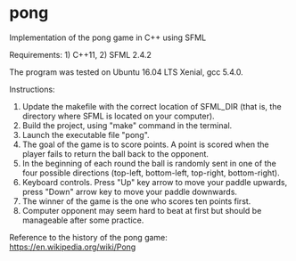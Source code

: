 # pong
Implementation of the pong game in C++ using SFML

Requirements: 1) C++11, 2) SFML 2.4.2

The program was tested on Ubuntu 16.04 LTS Xenial, gcc 5.4.0.

Instructions:
1) Update the makefile with the correct location of SFML_DIR (that is, the directory where SFML is located on your computer).
2) Build the project, using "make" command in the terminal.
3) Launch the executable file "pong".
4) The goal of the game is to score points. A point is scored when the player fails to return the ball back to the opponent.
5) In the beginning of each round the ball is randomly sent in one of the four possible directions (top-left, bottom-left, top-right, bottom-right).
6) Keyboard controls. Press "Up" key arrow to move your paddle upwards, press "Down" arrow key to move your paddle downwards.
7) The winner of the game is the one who scores ten points first.
8) Computer opponent may seem hard to beat at first but should be manageable after some practice.

Reference to the history of the pong game: https://en.wikipedia.org/wiki/Pong
